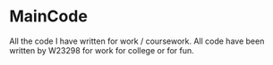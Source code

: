 # MainCode
All the code I have written for work / coursework.
All code have been written by W23298 for work for college or for fun.
